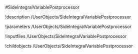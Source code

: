 <!-- MOOSE Object Documentation Stub: Remove this when content is added. -->
#SideIntegralVariablePostprocessor

!description /UserObjects/SideIntegralVariablePostprocessor

!parameters /UserObjects/SideIntegralVariablePostprocessor

!inputfiles /UserObjects/SideIntegralVariablePostprocessor

!childobjects /UserObjects/SideIntegralVariablePostprocessor
